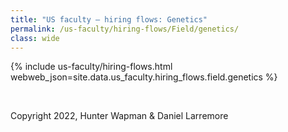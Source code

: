 ```yaml
---
title: "US faculty — hiring flows: Genetics"
permalink: /us-faculty/hiring-flows/Field/genetics/
class: wide
---
```


{% include us-faculty/hiring-flows.html webweb_json=site.data.us_faculty.hiring_flows.field.genetics %}

<br>

Copyright 2022, Hunter Wapman & Daniel Larremore